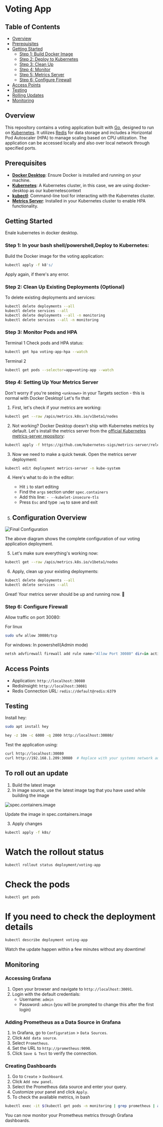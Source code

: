 # Voting App

## Table of Contents
- [Overview](#overview)
- [Prerequisites](#prerequisites)
- [Getting Started](#getting-started)
    - [Step 1: Build Docker Image](#step-1-build-the-docker-image)
    - [Step 2: Deploy to Kubernetes](#step-2-deploy-to-kubernetes)
    - [Step 3: Clean Up](#step-3-clean-up-existing-deployments-optional)
    - [Step 4: Monitor](#step-4-monitor-pods-and-hpa)
    - [Step 5: Metrics Server](#step-5-setting-up-your-metrics-server)
    - [Step 6: Configure Firewall](#step-6-configure-firewall)
- [Access Points](#access-points)
- [Testing](#testing)
- [Rolling Updates](#to-roll-out-an-update)
- [Monitoring](#monitoring)

## Overview
This repository contains a voting application built with [Go](https://golang.org/), designed to run on [Kubernetes](https://kubernetes.io/). It utilizes [Redis](https://redis.io/) for data storage and includes a Horizontal Pod Autoscaler (HPA) to manage scaling based on CPU utilization. The application can be accessed locally and also over local network through specified ports.

## Prerequisites
- **[Docker Desktop](https://www.docker.com/products/docker-desktop)**: Ensure Docker is installed and running on your machine.
- **[Kubernetes](https://kubernetes.io/)**: A Kubernetes cluster, in this case, we are using docker-desktop as our      kubernetescontext
- **[kubectl](https://kubernetes.io/docs/tasks/tools/)**: Command-line tool for interacting with the Kubernetes cluster.
- **[Metrics Server](https://github.com/kubernetes-sigs/metrics-server)**: Installed in your Kubernetes cluster to enable HPA functionality.

## Getting Started
Enale kubernetes in docker desktop.

### Step 1: In your bash shell/powershell,Deploy to Kubernetes:
Build the Docker image for the voting application:
```bash
kubectl apply -f k8's/
```
Apply again, if there's any error.

### Step 2: Clean Up Existing Deployments (Optional)
To delete existing deployments and services:
```bash
kubectl delete deployments --all
kubectl delete services --all
kubectl delete deployments --all -n monitoring
kubectl delete services --all -n monitoring
```

### Step 3: Monitor Pods and HPA
Terminal 1
Check pods and HPA status:
```bash
kubectl get hpa voting-app-hpa --watch
```
Terminal 2
```bash
kubectl get pods --selector=app=voting-app --watch
```
### Step 4: Setting Up Your Metrics Server

Don't worry if you're seeing `<unknown>` in your Targets section - this is normal with Docker Desktop! Let's fix that:

1. First, let's check if your metrics are working:
```bash
kubectl get --raw /apis/metrics.k8s.io/v1beta1/nodes
```

2. Not working? Docker Desktop doesn't ship with Kubernetes metrics by default. Let's install the metrics server from the [official Kubernetes metrics-server repository](https://github.com/kubernetes-sigs/metrics-server#installation):
```bash
kubectl apply -f https://github.com/kubernetes-sigs/metrics-server/releases/latest/download/components.yaml
```

3. Now we need to make a quick tweak. Open the metrics server deployment:
```bash
kubectl edit deployment metrics-server -n kube-system
```

4. Here's what to do in the editor:
    - Hit `i` to start editing
    - Find the `args` section under `spec.containers`
    - Add this line: `- --kubelet-insecure-tls`
    - Press `Esc` and type `:wq` to save and exit

5. ## Configuration Overview
![Final Configuration](misc/final-config.png)

The above diagram shows the complete configuration of our voting application deployment.

5. Let's make sure everything's working now:
```bash
kubectl get --raw /apis/metrics.k8s.io/v1beta1/nodes
```

6. Apply, clean up your existing deployments:
```bash
kubectl delete deployments --all
kubectl delete services --all
```

Great! Your metrics server should be up and running now. 🚀


### Step 6: Configure Firewall
Allow traffic on port 30080:

For linux
```bash
sudo ufw allow 30080/tcp
```
For windows: In powershell(Admin mode)
```powershell
netsh advfirewall firewall add rule name="Allow Port 30080" dir=in action=allow protocol=TCP localport=30080
```

## Access Points
- Application: `http://localhost:30080`
- RedisInsight: `http://localhost:30081`
- Redis Connection URL: `redis://default@redis:6379`

## Testing
Install hey:
```bash
sudo apt install hey
```

```bash
hey -z 10m -c 6000 -q 2000 http://localhost:30080/
```
Test the application using:
```bash
curl http://localhost:30080
curl http://192.168.1.209:30080  # Replace with your systems network address
```
## To roll out an update

1. Build the latest image
2. In image source, use the latest image tag that you have used while building the image

![spec.containers.image](misc/appdeployement.png) 

Update the image in spec.containers.image

3. Apply changes

```bash
kubectl apply -f k8s/
```

# Watch the rollout status
```bash
kubectl rollout status deployment/voting-app
```

# Check the pods
```bash
kubectl get pods
```

# If you need to check the deployment details
```bash
kubectl describe deployment voting-app
```

Watch the update happen within a few minutes without any downtime!

## Monitoring
### Accessing Grafana
1. Open your browser and navigate to `http://localhost:30091`.
2. Login with the default credentials:
   - Username: `admin`
   - Password: `admin` (you will be prompted to change this after the first login)

### Adding Prometheus as a Data Source in Grafana
1. In Grafana, go to `Configuration` > `Data Sources`.
2. Click `Add data source`.
3. Select `Prometheus`.
4. Set the URL to `http://prometheus:9090`.
5. Click `Save & Test` to verify the connection.

### Creating Dashboards
1. Go to `Create` > `Dashboard`.
2. Click `Add new panel`.
3. Select the Prometheus data source and enter your query.
4. Customize your panel and click `Apply`.
5. To check the available metrics, in bash
```bash
kubectl exec -it $(kubectl get pods -n monitoring | grep prometheus | awk '{print $1}') -n monitoring -- wget -qO- voting-app-service.default:8080/metrics
```


You can now monitor your Prometheus metrics through Grafana dashboards.
